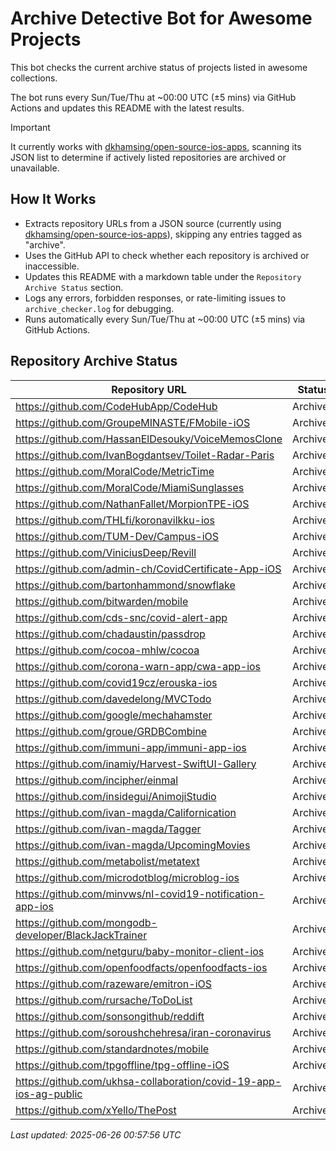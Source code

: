 # Archive Detective Bot for Awesome Projects

This bot checks the current archive status of projects listed in awesome collections.

The bot runs every Sun/Tue/Thu at ~00:00 UTC (±5 mins) via GitHub Actions and updates this README with the latest results.

> [!IMPORTANT] 
> It currently works with [dkhamsing/open-source-ios-apps](https://github.com/dkhamsing/open-source-ios-apps), scanning its JSON list to determine if actively listed repositories are archived or unavailable.


## How It Works

- Extracts repository URLs from a JSON source (currently using [dkhamsing/open-source-ios-apps](https://github.com/dkhamsing/open-source-ios-apps)), skipping any entries tagged as "archive".
- Uses the GitHub API to check whether each repository is archived or inaccessible.
- Updates this README with a markdown table under the `Repository Archive Status` section.
- Logs any errors, forbidden responses, or rate-limiting issues to `archive_checker.log` for debugging.
- Runs automatically every Sun/Tue/Thu at ~00:00 UTC (±5 mins) via GitHub Actions.


## Repository Archive Status

| Repository URL | Status |
|---------------|--------|
| https://github.com/CodeHubApp/CodeHub | Archived |
| https://github.com/GroupeMINASTE/FMobile-iOS | Archived |
| https://github.com/HassanElDesouky/VoiceMemosClone | Archived |
| https://github.com/IvanBogdantsev/Toilet-Radar-Paris | Archived |
| https://github.com/MoralCode/MetricTime | Archived |
| https://github.com/MoralCode/MiamiSunglasses | Archived |
| https://github.com/NathanFallet/MorpionTPE-iOS | Archived |
| https://github.com/THLfi/koronavilkku-ios | Archived |
| https://github.com/TUM-Dev/Campus-iOS | Archived |
| https://github.com/ViniciusDeep/Revill | Archived |
| https://github.com/admin-ch/CovidCertificate-App-iOS | Archived |
| https://github.com/bartonhammond/snowflake | Archived |
| https://github.com/bitwarden/mobile | Archived |
| https://github.com/cds-snc/covid-alert-app | Archived |
| https://github.com/chadaustin/passdrop | Archived |
| https://github.com/cocoa-mhlw/cocoa | Archived |
| https://github.com/corona-warn-app/cwa-app-ios | Archived |
| https://github.com/covid19cz/erouska-ios | Archived |
| https://github.com/davedelong/MVCTodo | Archived |
| https://github.com/google/mechahamster | Archived |
| https://github.com/groue/GRDBCombine | Archived |
| https://github.com/immuni-app/immuni-app-ios | Archived |
| https://github.com/inamiy/Harvest-SwiftUI-Gallery | Archived |
| https://github.com/incipher/einmal | Archived |
| https://github.com/insidegui/AnimojiStudio | Archived |
| https://github.com/ivan-magda/Californication | Archived |
| https://github.com/ivan-magda/Tagger | Archived |
| https://github.com/ivan-magda/UpcomingMovies | Archived |
| https://github.com/metabolist/metatext | Archived |
| https://github.com/microdotblog/microblog-ios | Archived |
| https://github.com/minvws/nl-covid19-notification-app-ios | Archived |
| https://github.com/mongodb-developer/BlackJackTrainer | Archived |
| https://github.com/netguru/baby-monitor-client-ios | Archived |
| https://github.com/openfoodfacts/openfoodfacts-ios | Archived |
| https://github.com/razeware/emitron-iOS | Archived |
| https://github.com/rursache/ToDoList | Archived |
| https://github.com/sonsongithub/reddift | Archived |
| https://github.com/soroushchehresa/iran-coronavirus | Archived |
| https://github.com/standardnotes/mobile | Archived |
| https://github.com/tpgoffline/tpg-offline-iOS | Archived |
| https://github.com/ukhsa-collaboration/covid-19-app-ios-ag-public | Archived |
| https://github.com/xYello/ThePost | Archived |

*Last updated: 2025-06-26 00:57:56 UTC*